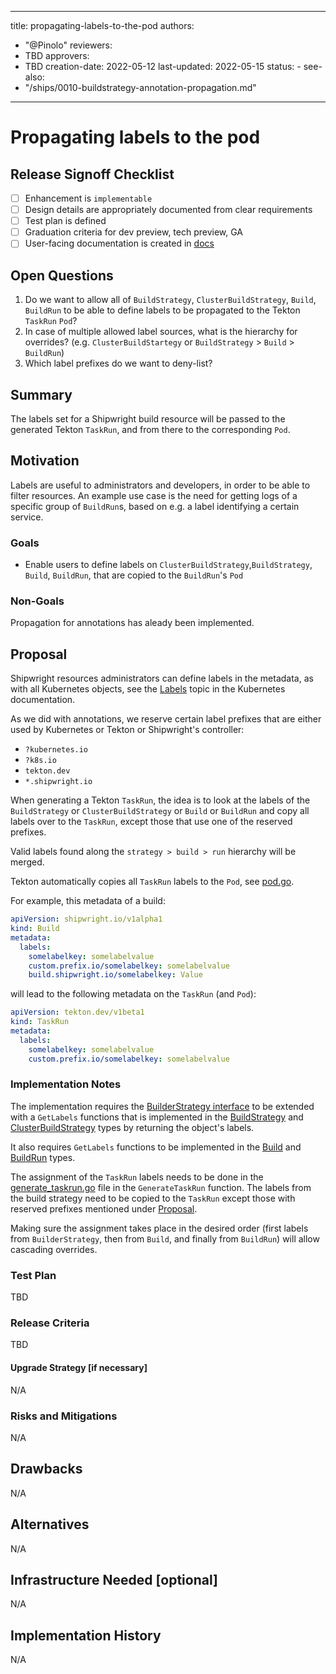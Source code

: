 <!--
Copyright The Shipwright Contributors

SPDX-License-Identifier: Apache-2.0
-->

---
title: propagating-labels-to-the-pod
authors:
  - "@Pinolo"
reviewers:
  - TBD
approvers:
  - TBD
creation-date: 2022-05-12
last-updated: 2022-05-15
status: -
see-also:
  - "/ships/0010-buildstrategy-annotation-propagation.md"
---

# Propagating labels to the pod

## Release Signoff Checklist

- [ ] Enhancement is `implementable`
- [ ] Design details are appropriately documented from clear requirements
- [ ] Test plan is defined
- [ ] Graduation criteria for dev preview, tech preview, GA
- [ ] User-facing documentation is created in [docs](/docs/)

## Open Questions

1. Do we want to allow all of `BuildStrategy`, `ClusterBuildStrategy`, `Build`, `BuildRun` to be able to define labels to be propagated to the Tekton `TaskRun` `Pod`?
1. In case of multiple allowed label sources, what is the hierarchy for overrides? (e.g. `ClusterBuildStartegy` or `BuildStrategy` > `Build` > `BuildRun`)
1. Which label prefixes do we want to deny-list?

## Summary

The labels set for a Shipwright build resource will be passed to the generated Tekton `TaskRun`, and from there to the corresponding `Pod`.

## Motivation

Labels are useful to administrators and developers, in order to be able to filter resources. An example use case is the need for getting logs of a specific group of `BuildRun`s, based on e.g. a label identifying a certain service.

### Goals

- Enable users to define labels on `ClusterBuildStrategy`,`BuildStrategy`, `Build`, `BuildRun`, that are copied to the `BuildRun`'s `Pod`

### Non-Goals

Propagation for annotations has aleady been implemented.

## Proposal

Shipwright resources administrators can define labels in the metadata, as with all Kubernetes objects, see the [Labels](https://kubernetes.io/docs/concepts/overview/working-with-objects/labels/) topic in the Kubernetes documentation.

As we did with annotations, we reserve certain label prefixes that are either used by Kubernetes or Tekton or Shipwright's controller:

* `?kubernetes.io`
* `?k8s.io`
* `tekton.dev`
* `*.shipwright.io`

When generating a Tekton `TaskRun`, the idea is to look at the labels of the `BuildStrategy` or `ClusterBuildStrategy` or `Build` or `BuildRun` and copy all labels over to the `TaskRun`, except those that use one of the reserved prefixes.

Valid labels found along the `strategy > build > run` hierarchy will be merged.

Tekton automatically copies all `TaskRun` labels to the `Pod`, see [pod.go](https://github.com/tektoncd/pipeline/blob/v0.35.1/pkg/pod/pod.go#L377).

For example, this metadata of a build:

```yaml
apiVersion: shipwright.io/v1alpha1
kind: Build
metadata:
  labels:
    somelabelkey: somelabelvalue
    custom.prefix.io/somelabelkey: somelabelvalue
    build.shipwright.io/somelabelkey: Value
```

will lead to the following metadata on the `TaskRun` (and `Pod`):

```yaml
apiVersion: tekton.dev/v1beta1
kind: TaskRun
metadata:
  labels:
    somelabelkey: somelabelvalue
    custom.prefix.io/somelabelkey: somelabelvalue
```

### Implementation Notes

The implementation requires the [BuilderStrategy interface](../../pkg/apis/build/v1alpha1/buildstrategy.go) to be extended with a `GetLabels` functions that is implemented in the [BuildStrategy](../../pkg/apis/build/v1alpha1/buildstrategy_types.go) and [ClusterBuildStrategy](../../pkg/apis/build/v1alpha1/clusterbuildstrategy_types.go) types by returning the object's labels.

It also requires `GetLabels` functions to be implemented in the [Build](../../pkg/apis/build/v1alpha1/build_types.go) and [BuildRun](../../pkg/apis/build/v1alpha1/buildrun_types.go) types.

The assignment of the `TaskRun` labels needs to be done in the [generate_taskrun.go](../../pkg/reconciler/buildrun/resources/taskrun.go) file in the `GenerateTaskRun` function. The labels from the build strategy need to be copied to the `TaskRun` except those with reserved prefixes mentioned under [Proposal](#proposal).

Making sure the assignment takes place in the desired order (first labels from `BuilderStrategy`, then from `Build`, and finally from `BuildRun`) will allow cascading overrides.

### Test Plan

TBD

### Release Criteria

TBD

#### Upgrade Strategy [if necessary]

N/A

### Risks and Mitigations

N/A

## Drawbacks

N/A

## Alternatives

N/A

## Infrastructure Needed [optional]

N/A

## Implementation History

N/A
